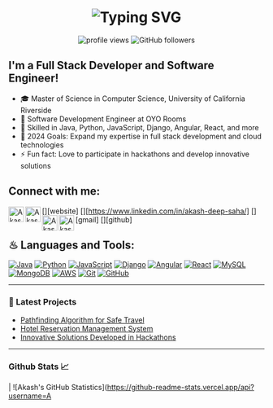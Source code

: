 <h1 align='center'>
  <img src="https://readme-typing-svg.demolab.com?font=Fira+Code&size=22&pause=1000&color=3F00F7&width=535&lines=Hello!+I'm+Akash+Deep+Saha+%F0%9F%8C%9F" alt="Typing SVG" />
</h1>

<p align="center"> 
  <img alt="profile views" src="https://komarev.com/ghpvc/?username=Akashdeepsaha03" />
  <img alt="GitHub followers" src="https://img.shields.io/github/followers/Akashdeepsaha03?color=tomato&logo=github">
</p>

## I'm a Full Stack Developer and Software Engineer!

- 🎓 Master of Science in Computer Science, University of California Riverside
- 💼 Software Development Engineer at OYO Rooms
- 🌱 Skilled in Java, Python, JavaScript, Django, Angular, React, and more
- 🥅 2024 Goals: Expand my expertise in full stack development and cloud technologies
- ⚡ Fun fact: Love to participate in hackathons and develop innovative solutions

## Connect with me:

[<img align="left" alt="Akash's Website" width="30px" src="https://img.icons8.com/3d-fluency/94/domain.png" />][website]
[<img align="left" alt="Akash's LinkedIn" width="30px" src="https://img.icons8.com/3d-fluency/94/linkedin.png" />][https://www.linkedin.com/in/akash-deep-saha/]
[<img align="left" alt="Akash's Email" width="30px" src="https://img.icons8.com/3d-fluency/94/gmail.png" />][gmail]
[<img align="left" alt="Akash's GitHub" width="30px" src="https://img.icons8.com/3d-fluency/94/github.png" />][github]
<br />

## ♨ Languages and Tools:

[![Java](https://img.shields.io/badge/Java-ED8B00?style=for-the-badge&logo=java&logoColor=white)](https://www.java.com/)
[![Python](https://img.shields.io/badge/Python-3670A0?style=for-the-badge&logo=python&logoColor=ffdd54)](https://www.python.org/)
[![JavaScript](https://img.shields.io/badge/JavaScript-323330?style=for-the-badge&logo=javascript&logoColor=F7DF1E)](https://developer.mozilla.org/en-US/docs/Web/JavaScript)
[![Django](https://img.shields.io/badge/Django-092E20?style=for-the-badge&logo=django&logoColor=white)](https://www.djangoproject.com/)
[![Angular](https://img.shields.io/badge/Angular-DD0031?style=for-the-badge&logo=angular&logoColor=white)](https://angular.io/)
[![React](https://img.shields.io/badge/React-20232A?style=for-the-badge&logo=react&logoColor=61DAFB)](https://reactjs.org/)
[![MySQL](https://img.shields.io/badge/MySQL-00000F?style=for-the-badge&logo=mysql&logoColor=white)](https://www.mysql.com/)
[![MongoDB](https://img.shields.io/badge/MongoDB-4EA94B?style=for-the-badge&logo=mongodb&logoColor=white)](https://www.mongodb.com/)
[![AWS](https://img.shields.io/badge/AWS-FF9900?style=for-the-badge&logo=amazonaws&logoColor=white)](https://aws.amazon.com/)
[![Git](https://img.shields.io/badge/Git-E44C30?style=for-the-badge&logo=git&logoColor=white)](https://git-scm.com/)
[![GitHub](https://img.shields.io/badge/github-%23121011.svg?style=for-the-badge&logo=github&logoColor=white)](https://github.com/)

---

### 📕 Latest Projects

- [Pathfinding Algorithm for Safe Travel](#)
- [Hotel Reservation Management System](#)
- [Innovative Solutions Developed in Hackathons](#)

---

<h3>Github Stats 📈</h3>

| ![Akash's GitHub Statistics](https://github-readme-stats.vercel.app/api?username=A
